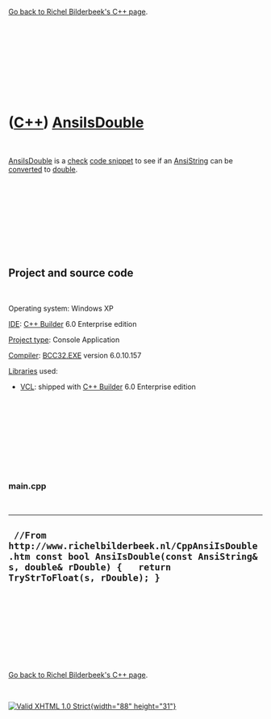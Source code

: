 

[Go back to Richel Bilderbeek's C++ page](Cpp.htm).

 

 

 

 

 

([C++](Cpp.htm)) [AnsiIsDouble](CppAnsiIsDouble.htm)
====================================================

 

[AnsiIsDouble](CppAnsiIsDouble.htm) is a [check](CppCheck.htm) [code
snippet](CppCodeSnippets.htm) to see if an
[AnsiString](CppAnsiString.htm) can be [converted](CppConvert.htm) to
[double](CppDouble.htm).

 

 

 

 

 

Project and source code
-----------------------

 

Operating system: Windows XP

[IDE](CppIde.htm): [C++ Builder](CppBuilder.htm) 6.0 Enterprise edition

[Project type](CppQtProjectType.htm): Console Application

[Compiler](CppCompiler.htm): [BCC32.EXE](CppBcc32Exe.htm) version
6.0.10.157

[Libraries](CppLibrary.htm) used:

-   [VCL](CppVcl.htm): shipped with [C++ Builder](CppBuilder.htm) 6.0
    Enterprise edition

 

 

 

 

 

### main.cpp

 

  --------------------------------------------------------------------------------------------------------------------------------------------------------------------
  ` //From http://www.richelbilderbeek.nl/CppAnsiIsDouble.htm const bool AnsiIsDouble(const AnsiString& s, double& rDouble) {   return TryStrToFloat(s, rDouble); }`
  --------------------------------------------------------------------------------------------------------------------------------------------------------------------

 

 

 

 

 

[Go back to Richel Bilderbeek's C++ page](Cpp.htm).



 

[![Valid XHTML 1.0 Strict](valid-xhtml10.png){width="88"
height="31"}](http://validator.w3.org/check?uri=referer)
